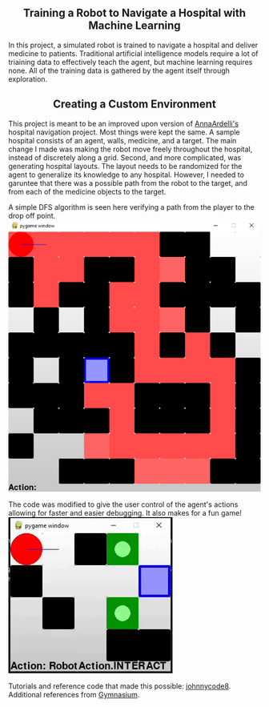<a name="readme-top"></a>

<h2 align="center">Training a Robot to Navigate a Hospital with Machine Learning</h2>

In this project, a simulated robot is trained to navigate a hospital and deliver medicine to patients. Traditional artificial intelligence models require a lot of triaining data to effectively teach the agent, but machine learning requires none. All of the training data is gathered by the agent itself through exploration.

<h2 align="center">Creating a Custom Environment</h2>

This project is meant to be an improved upon version of [AnnaArdelli's](https://github.com/annanardelli/srp2023/tree/master) hospital navigation project. Most things were kept the same. A sample hospital consists of an agent, walls, medicine, and a target. The main change I made was making the robot move freely throughout the hospital, instead of discretely along a grid. Second, and more complicated, was generating hospital layouts. The layout needs to be randomized for the agent to generalize its knowledge to any hospital. However, I needed to garuntee that there was a possible path from the robot to the target, and from each of the medicine objects to the target. 

A simple DFS algorithm is seen here verifying a path from the player to the drop off point.
![DFS_example](https://github.com/jsonfrench/SRP2024-Hospital-Navigation/blob/master/images/dfs%20example%207.png)

The code was modified to give the user control of the agent's actions allowing for faster and easier debugging. It also makes for a fun game!
![navigation_demo](https://github.com/jsonfrench/SRP2024-Hospital-Navigation/blob/master/images/navigation%20demo.gif)

Tutorials and reference code that made this possible: [johnnycode8](https://github.com/johnnycode8).
Additional references from [Gymnasium](https://github.com/Farama-Foundation/Gymnasium/tree/main).